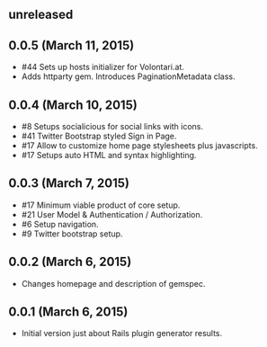 ## unreleased ##

## 0.0.5 (March 11, 2015) ##

*   #44 Sets up hosts initializer for Volontari.at.
*   Adds httparty gem. Introduces PaginationMetadata class.

## 0.0.4 (March 10, 2015) ##

*   #8 Setups socialicious for social links with icons.
*   #41 Twitter Bootstrap styled Sign in Page. 
*   #17 Allow to customize home page stylesheets plus javascripts.
*   #17 Setups auto HTML and syntax highlighting.

## 0.0.3 (March 7, 2015) ##

*   #17 Minimum viable product of core setup.
*   #21 User Model & Authentication / Authorization.
*   #6 Setup navigation.
*   #9 Twitter bootstrap setup.

## 0.0.2 (March 6, 2015) ##

*   Changes homepage and description of gemspec.

## 0.0.1 (March 6, 2015) ##

*   Initial version just about Rails plugin generator results.